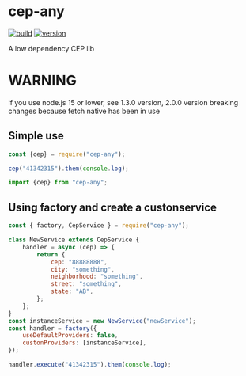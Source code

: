 # cep-any

[![build](https://github.com/victorfernandesraton/cep-any/actions/workflows/node.js.yml/badge.svg?branch=main)](https://github.com/victorfernandesraton/cep-any)
[![version](https://img.shields.io/npm/v/cep-any)](https://www.npmjs.com/package/cep-any)

A low dependency CEP lib

# WARNING

if you use node.js 15 or lower, see 1.3.0 version, 2.0.0 version breaking changes because fetch native has been in use

## Simple use

```js
const {cep} = require("cep-any");

cep("41342315").them(console.log);
```

```js
import {cep} from "cep-any";

```

## Using factory and create a custonservice

```js
const { factory, CepService } = require("cep-any");

class NewService extends CepService {
	handler = async (cep) => {
		return {
			cep: "88888888",
			city: "something",
			neighborhood: "something",
			street: "something",
			state: "AB",
		};
	};
}
const instanceService = new NewService("newService");
const handler = factory({
	useDefaultProviders: false,
	custonProviders: [instanceService],
});

handler.execute("41342315").them(console.log);
```
